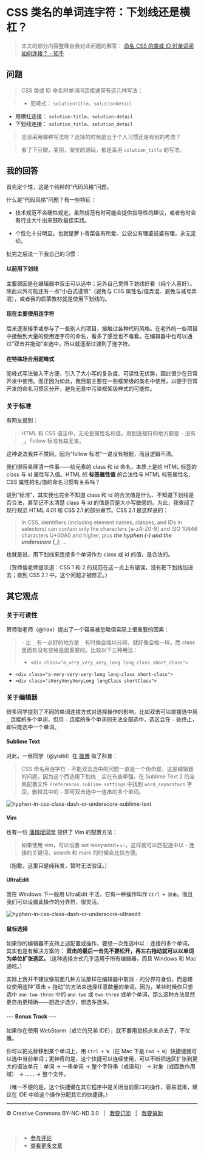 # CSS 类名的单词连字符：下划线还是横杠？

> 本文的部分内容整理自我对此问题的解答： [命名 CSS 的类或 ID 时单词间如何连接？ - 知乎](http://www.zhihu.com/question/19748433/answer/14666716)

## 问题

> CSS 类或 ID 命名时单词间连接通常有这几种写法：

> * 驼峰式： `solutionTitle`、`solutionDetail`
* 用横杠连接： `solution-title`、`solution-detail`
* 下划线连接： `solution_title`、`solution_detail`

> 应该采用哪种写法呢？选择的时候是出于个人习惯还是有别的考虑？

> 看了下豆瓣，美团，淘宝的源码，都是采用 `solution_title` 的写法。

## 我的回答

首先定个性，这是个纯粹的“代码风格”问题。

什么是“代码风格”问题？有一些特征：

* 技术规范不会硬性规定。虽然规范有时可能会提供指导性的建议，或者有时会有行业大牛出来鼓吹最佳实践。

* 个性化十分明显。也就是萝卜青菜各有所爱、公说公有理婆说婆有理，永无定论。

扯完之后说一下我自己的习惯：

#### 以前用下划线

主要原因是在编辑器中双击可以选中；另外自己觉得下划线好看（纯个人喜好）。除此以外可能还有一点“小白式谨慎”（避免与 CSS 属性名/值弄混、避免与减号弄混），或者我的启蒙教材就是使用下划线的。

#### 现在主要使用连字符

后来逐渐接手或参与了一些别人的项目，接触过各种代码风格。在老外的一些项目中接触到大量的使用连字符的命名，看多了感觉也不难看。在编辑器中也可以通过“双击并拖动”来选中，所以就逐渐过渡到了连字符。

#### 在特殊场合用驼峰式

驼峰式写法输入不方便、引入了大小写的复杂度、可读性无优势，因此很少在日常开发中使用。而正因为如此，我目前主要在一些框架级的类名中使用，以便于日常开发的命名习惯区分开，避免无意中污染框架级样式的可能性。

### 关于标准

有网友提到：

> HTML 和 CSS 语法中，无论是属性名和值，用到连接符的地方都是 `-` 没有 `_`。Follow 标准有益无害。

这种说法我并不赞同。因为“follow 标准”一说没有根据，而且逻辑不清。

我们很容易理清一件事——给元素的 class 和 id 命名，本质上是给 HTML 标签的 class 与 id 属性写入值。HTML 的 **标签属性值** 的合法性与 HTML 标签属性名、CSS 属性的名/值的命名习惯有关系吗？

说到“标准”，其实我也完全不知道 class 和 id 的合法值是什么、不知道下划线是否合法，甚至记不太清楚 class 与 id 的值是否是大小写敏感的。为此，我查阅了现行规范 HTML 4.01 和 CSS 2.1 的部分章节。CSS 2.1 是这样说的：

> In CSS, identifiers (including element names, classes, and IDs in selectors) can contain only the characters [a-zA-Z0-9] and ISO 10646 characters U+00A0 and higher, plus *__the hyphen (-) and the underscore (_)__*; ...

也就是说，用下划线来连接多个单词作为 class 或 id 的值，是合法的。

（贺师俊老师提示道：CSS 1 和 2 的规范在这一点上有错误，没有把下划线加进去；直到 CSS 2.1 中，这个问题才被修正。）

## 其它观点

### 关于可读性

贺师俊老师（@hax）提出了一个容易被忽略但实际上很重要的因素：

> `-` 比 `_` 有一点好的地方是 `_` 有时候会难以分辨，就好像空格一样。而 class 里面有没有空格是挺重要的。比较以下三种用法：

> * `<div class="a_very_very_very_long long_class short_class">`
* `<div class="a-very-very-very-long long-class short-class">`
* `<div class="aVeryVeryVeryLong longClass shortClass">`

### 关于编辑器

很多同学提到了不同的单词连接方式对选择操作的影响，比如双击可以直接选中用 `_` 连接的多个单词，但用 `-` 连接的多个单词则无法全部选中，选区会在 `-` 处终止，即只能选中一个单词。

#### Sublime Text

对此，一丝同学（@yisibl）在 [微博](http://weibo.com/1397442732/AbFJggD7F) 做了科普：

> CSS 命名用连字符 `-` 不能双击选中的问题一直是一个伪命题，这是编辑器的问题，因为这个而选用下划线 `_` 实在有些牵强。在 Sublime Text 2 的全局配置文件 `Preferences.sublime-settings` 中找到 `word_separators` 字段，删掉其中的 `-` 即可双击选中一连串的多个单词。

![hyphen-in-css-class-dash-or-underscore-sublime-text](https://f.cloud.github.com/assets/1231359/1259347/aad93850-2be2-11e3-8df5-1973834307cb.png)

#### Vim

也有一位 [潘魏增同学](http://www.zhihu.com/question/19748433/answer/12870737) 提供了 Vim 的配置方法：

> 如果使用 vim，可以设置 set iskeyword+=-，这样就可以匹配选中以 - 连接的关键词，search 和 mark 的时候会比较方便。

（抱歉，这里只是纯转发，暂时无法验证。）

#### UltraEdit

我在 Windows 下一般用 UltraEdit 干活，它有一种操作叫作 `Ctrl + 双击`。而且我们可以设置此操作的分界符，很灵活。

![hyphen-in-css-class-dash-or-underscore-ultraedit](https://f.cloud.github.com/assets/1231359/1259348/ad536d1c-2be2-11e3-848a-2952911abf1d.png)

#### 鼠标选择

如果你的编辑器不支持上述配置或操作，要想一次性选中以 `-` 连接的多个单词，其实也是有解决方案的： **双击的最后一击先不要松开，再左右拖动就可以以单词为单位扩张选区。**（这种选择方式几乎适用于所有编辑器，而且 Windows 和 Mac 通吃。）

实际上我并不建议像前面几种方法那样在编辑器中取消 `-` 的分界符身份，而是建议使用这种“双击 + 拖动”的方法来选择任意数量的单词。因为，某些时候你只想选中 `one-two-three` 中的 `one-two` 或 `two-three` 或单个单词，那么这种方法显然更自由更精确——想选少选少，想选多选多。

#### --- Bonus Track ---

如果你在使用 WebStorm（或它的兄弟 IDE），就不要用鼠标点来点去了，不优雅。

你可以把光标移到某个单词上，用 `Ctrl + W`（在 Mac 下是 `Cmd + W`）快捷键就可以选中当前单词；更神奇的是，这个快捷可以连续使用，可以不断把选区扩张到更大的语法单元：单词 → 一串单词 → 整个字符串（或语句） → 对象（或函数作用域） → …… → 整个文件。

（唯一不便的是，这个快捷键在其它程序中是关闭当前窗口的操作，容易混淆，建议在 IDE 中给这个操作分配其它的快捷键。）

***

&copy; Creative Commons BY-NC-ND 3.0 &nbsp; | &nbsp; [我要订阅](http://www.cssmagic.net/blog/subscribe) &nbsp; | &nbsp; [我要捐助](http://www.cssmagic.net/blog/donate)

&nbsp;
> * [参与评论](https://github.com/cssmagic/blog/issues/42)
> * [查看更多文章](https://github.com/cssmagic/blog/issues?state=open)
